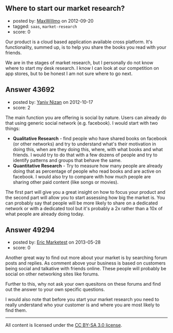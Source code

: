 ## Where to start our market research?

- posted by: [MaxWillmo](https://stackexchange.com/users/-1/19751-maxwillmo) on 2012-09-20
- tagged: `saas`, `market-research`
- score: 0

Our product is a cloud based application available cross platform. It's functionality, summed up, is to help you share the books you read with your friends.

We are in the stages of market research, but I personally do not know where to start my desk research. I know I can look at our competition on app stores, but to be honest I am not sure where to go next.


## Answer 43692

- posted by: [Yaniv Nizan](https://stackexchange.com/users/-1/20073-yaniv-nizan) on 2012-10-17
- score: 2

The main function you are offering is social by nature. Users can already do that using generic social network (e.g. facebook). I would start with two things:

 - **Qualitative Research** - find people who have shared books on facebook (or other networks) and try to understand what's their motivation in doing this, when are they doing this, where, with what books and what friends. I would try to do that with a few dozens of people and try to identify patterns and groups that behave the same.
 - **Quantitative Research** - Try to measure how many people are already doing that as percentage of people who read books and are active on facebook. I would also try to compare with how much people are sharing other paid content (like songs or movies).

The first part will give you a great insight on how to focus your product and the second part will allow you to start assessing how big the market is. You can probably say that people will be more likely to share on a dedicated network or with a dedicated tool but it's probably a 2x rather than a 10x of what people are already doing today.


## Answer 49294

- posted by: [Eric Marketest](https://stackexchange.com/users/-1/26431-eric-marketest) on 2013-05-28
- score: 0

Another great way to find out more about your market is by searching forum posts and replies. As comment above your business is based on customers being social and talkative with friends online. These people will probably be social on other networking sites like forums. 

Further to this, why not ask your own quesitons on these forums and find out the answer to your own specific questions. 

I would also note that before you start your market research you need to really understand who your customer is and where you are most likely to find them. 



---

All content is licensed under the [CC BY-SA 3.0 license](https://creativecommons.org/licenses/by-sa/3.0/).
